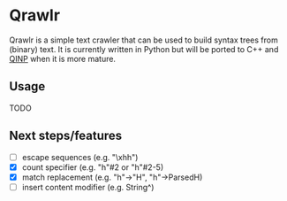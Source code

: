 # Qrawlr

Qrawlr is a simple text crawler that can be used to build syntax trees from (binary) text. It is currently written in Python but will be ported to C++ and [QINP](https://github.com/eQosys/QINP) when it is more mature.

## Usage

TODO

## Next steps/features

 - [ ] escape sequences (e.g. "\xhh")
 - [x] count specifier (e.g. "h"#2 or "h"#2-5)
 - [x] match replacement (e.g. "h"->"H", "h"->ParsedH)
 - [ ] insert content modifier (e.g. String^)